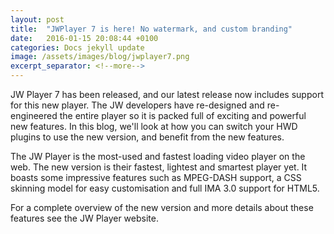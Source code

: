 ```yaml
---
layout: post
title:  "JWPlayer 7 is here! No watermark, and custom branding"
date:   2016-01-15 20:08:44 +0100
categories: Docs jekyll update
image: /assets/images/blog/jwplayer7.png
excerpt_separator: <!--more-->
---
```

JW Player 7 has been released, and our latest release now includes support for this new player. The JW developers have re-designed and re-engineered the entire player so it is packed full of exciting and powerful new features.<!--more--> In this blog, we'll  look at how you can switch your HWD plugins to use the new version, and benefit from the new features.

The JW Player is the most-used and fastest loading video player on the web. The new version is their fastest, lightest and smartest player yet. It boasts some impressive features such as MPEG-DASH support, a CSS skinning model for easy customisation and full IMA 3.0 support for HTML5.

For a complete overview of the new version and more details about these features see the JW Player website.
